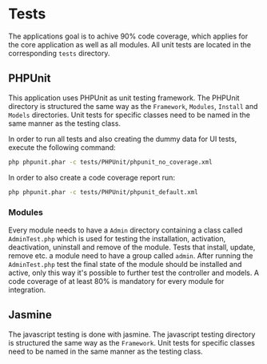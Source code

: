 # Tests

The applications goal is to achive 90% code coverage, which applies for the core application as well as all modules. All unit tests are located in the corresponding `tests` directory.

## PHPUnit

This application uses PHPUnit as unit testing framework. The PHPUnit directory is structured the same way as the `Framework`, `Modules`, `Install` and `Models` directories. Unit tests for specific classes need to be named in the same manner as the testing class.

In order to run all tests and also creating the dummy data for UI tests, execute the following command:

```sh
php phpunit.phar -c tests/PHPUnit/phpunit_no_coverage.xml
```

In order to also create a code coverage report run:

```sh
php phpunit.phar -c tests/PHPUnit/phpunit_default.xml
```

### Modules

Every module needs to have a `Admin` directory containing a class called `AdminTest.php` which is used for testing the installation, activation, deactivation, uninstall and remove of the module. Tests that install, update, remove etc. a module need to have a group called `admin`. After running the `AdminTest.php` test the final state of the module should be installed and active, only this way it's possible to further test the controller and models. A code coverage of at least 80% is mandatory for every module for integration.

## Jasmine

The javascript testing is done with jasmine. The javascript testing directory is structured the same way as the `Framework`. Unit tests for specific classes need to be named in the same manner as the testing class.
